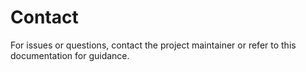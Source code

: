 # Contact

For issues or questions, contact the project maintainer or refer to this documentation for guidance.
